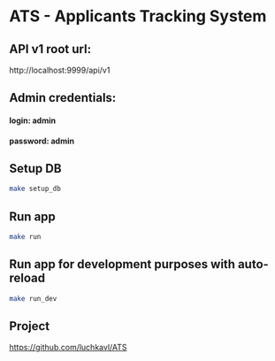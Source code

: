 # ATS - Applicants Tracking System

## API v1 root url:

http://localhost:9999/api/v1

## Admin credentials:
#### login: admin
#### password: admin

## Setup DB
```bash
make setup_db
```

## Run app

```bash
make run
```

## Run app for development purposes with auto-reload

```bash
make run_dev
```

## Project

https://github.com/luchkavl/ATS
